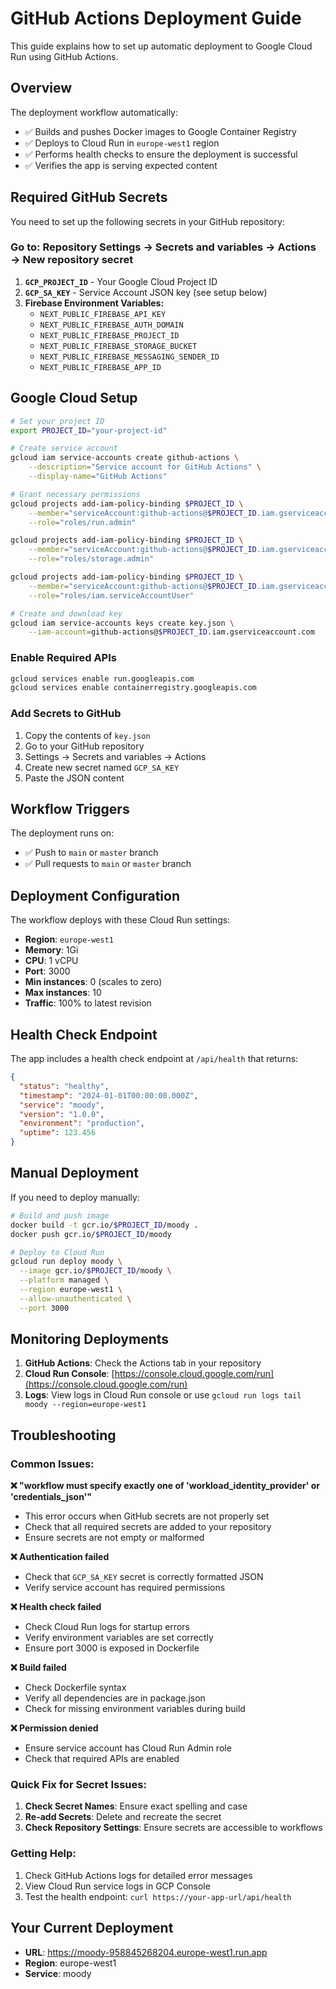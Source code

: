 # GitHub Actions Deployment Guide

This guide explains how to set up automatic deployment to Google Cloud Run using GitHub Actions.

## Overview

The deployment workflow automatically:

- ✅ Builds and pushes Docker images to Google Container Registry
- ✅ Deploys to Cloud Run in `europe-west1` region
- ✅ Performs health checks to ensure the deployment is successful
- ✅ Verifies the app is serving expected content

## Required GitHub Secrets

You need to set up the following secrets in your GitHub repository:

### Go to: Repository Settings → Secrets and variables → Actions → New repository secret

1. **`GCP_PROJECT_ID`** - Your Google Cloud Project ID
2. **`GCP_SA_KEY`** - Service Account JSON key (see setup below)
3. **Firebase Environment Variables:**
   - `NEXT_PUBLIC_FIREBASE_API_KEY`
   - `NEXT_PUBLIC_FIREBASE_AUTH_DOMAIN`
   - `NEXT_PUBLIC_FIREBASE_PROJECT_ID`
   - `NEXT_PUBLIC_FIREBASE_STORAGE_BUCKET`
   - `NEXT_PUBLIC_FIREBASE_MESSAGING_SENDER_ID`
   - `NEXT_PUBLIC_FIREBASE_APP_ID`

## Google Cloud Setup

```bash
# Set your project ID
export PROJECT_ID="your-project-id"

# Create service account
gcloud iam service-accounts create github-actions \
    --description="Service account for GitHub Actions" \
    --display-name="GitHub Actions"

# Grant necessary permissions
gcloud projects add-iam-policy-binding $PROJECT_ID \
    --member="serviceAccount:github-actions@$PROJECT_ID.iam.gserviceaccount.com" \
    --role="roles/run.admin"

gcloud projects add-iam-policy-binding $PROJECT_ID \
    --member="serviceAccount:github-actions@$PROJECT_ID.iam.gserviceaccount.com" \
    --role="roles/storage.admin"

gcloud projects add-iam-policy-binding $PROJECT_ID \
    --member="serviceAccount:github-actions@$PROJECT_ID.iam.gserviceaccount.com" \
    --role="roles/iam.serviceAccountUser"

# Create and download key
gcloud iam service-accounts keys create key.json \
    --iam-account=github-actions@$PROJECT_ID.iam.gserviceaccount.com
```

### Enable Required APIs

```bash
gcloud services enable run.googleapis.com
gcloud services enable containerregistry.googleapis.com
```

### Add Secrets to GitHub

1. Copy the contents of `key.json`
2. Go to your GitHub repository
3. Settings → Secrets and variables → Actions
4. Create new secret named `GCP_SA_KEY`
5. Paste the JSON content

## Workflow Triggers

The deployment runs on:

- ✅ Push to `main` or `master` branch
- ✅ Pull requests to `main` or `master` branch

## Deployment Configuration

The workflow deploys with these Cloud Run settings:

- **Region**: `europe-west1`
- **Memory**: 1Gi
- **CPU**: 1 vCPU
- **Port**: 3000
- **Min instances**: 0 (scales to zero)
- **Max instances**: 10
- **Traffic**: 100% to latest revision

## Health Check Endpoint

The app includes a health check endpoint at `/api/health` that returns:

```json
{
  "status": "healthy",
  "timestamp": "2024-01-01T00:00:00.000Z",
  "service": "moody",
  "version": "1.0.0",
  "environment": "production",
  "uptime": 123.456
}
```

## Manual Deployment

If you need to deploy manually:

```bash
# Build and push image
docker build -t gcr.io/$PROJECT_ID/moody .
docker push gcr.io/$PROJECT_ID/moody

# Deploy to Cloud Run
gcloud run deploy moody \
  --image gcr.io/$PROJECT_ID/moody \
  --platform managed \
  --region europe-west1 \
  --allow-unauthenticated \
  --port 3000
```

## Monitoring Deployments

1. **GitHub Actions**: Check the Actions tab in your repository
2. **Cloud Run Console**: [https://console.cloud.google.com/run](https://console.cloud.google.com/run)
3. **Logs**: View logs in Cloud Run console or use `gcloud run logs tail moody --region=europe-west1`

## Troubleshooting

### Common Issues:

**❌ "workflow must specify exactly one of 'workload_identity_provider' or 'credentials_json'"**

- This error occurs when GitHub secrets are not properly set
- Check that all required secrets are added to your repository
- Ensure secrets are not empty or malformed

**❌ Authentication failed**

- Check that `GCP_SA_KEY` secret is correctly formatted JSON
- Verify service account has required permissions

**❌ Health check failed**

- Check Cloud Run logs for startup errors
- Verify environment variables are set correctly
- Ensure port 3000 is exposed in Dockerfile

**❌ Build failed**

- Check Dockerfile syntax
- Verify all dependencies are in package.json
- Check for missing environment variables during build

**❌ Permission denied**

- Ensure service account has Cloud Run Admin role
- Check that required APIs are enabled

### Quick Fix for Secret Issues:

1. **Check Secret Names**: Ensure exact spelling and case
2. **Re-add Secrets**: Delete and recreate the secret
3. **Check Repository Settings**: Ensure secrets are accessible to workflows

### Getting Help:

1. Check GitHub Actions logs for detailed error messages
2. View Cloud Run service logs in GCP Console
3. Test the health endpoint: `curl https://your-app-url/api/health`

## Your Current Deployment

- **URL**: https://moody-958845268204.europe-west1.run.app
- **Region**: europe-west1
- **Service**: moody
